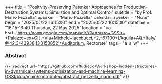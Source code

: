 +++
title = "Positivity-Preserving Patankar Approaches for Production-Destruction Systems: Simulation and Optimal Control"
subtitle = "by Prof. Mario Pezzella"
speaker = "Mario Pezzella"
calendar_speaker = "None"
begin = "2025/05/22  16:15:00"
end = "2025/05/22  16:15:00"
datetime = "16:15-16:40 Thursday, 22 May 2025"
location = "<a href='https://www.google.com/maps/dir//Rettorato+GSSI+-+Palazzo+ex+GIL,+Via+Michele+Iacobucci,+2,+67100+L'Aquila+AQ,+Italy/@42.3443938,13.3153852'>Auditorium, Rectorate</a>"
tags = "a_s_w"
+++

### Abstract
{{< redirect url="https://github.com/ftudisco/Workshop-hidden-structures-in-dynamical-systems-optimization-and-machine-learning-GSSI/blob/main/contributed/abstract_pezzella_mario.pdf" >}}
